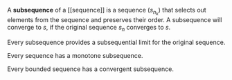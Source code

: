 A **subsequence** of a [[sequence]] is a sequence $\left(s_{n_k}\right)$ that selects out elements from the sequence and preserves their order. A subsequence will converge to $s$, if the original sequence $s_n$ converges to $s$.

Every subsequence provides a subsequential limit for the original sequence.

Every sequence has a monotone subsequence.

Every bounded sequence has a convergent subsequence.